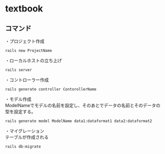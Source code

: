 # textbook

## コマンド
・プロジェクト作成
```
rails new ProjectName
```

・ローカルホストの立ち上げ
```
rails server
```

・コントローラー作成
```
rails generate controller ContorollerName
```

・モデル作成<br>
ModelNameでモデルの名前を設定し、そのあとでデータの名前とそのデータの型を設定する。
```
rails generate model ModelName data1:dataformat1 data2:dataformat2
```

・マイグレーション<br>
テーブルが作成される
```
rails db:migrate
```



